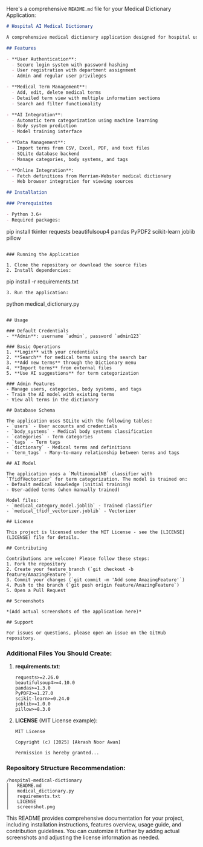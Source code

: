 Here's a comprehensive `README.md` file for your Medical Dictionary Application:

```markdown
# Hospital AI Medical Dictionary

A comprehensive medical dictionary application designed for hospital use, featuring AI-powered term categorization, user management, and extensive medical term database.

## Features

- **User Authentication**:
  - Secure login system with password hashing
  - User registration with department assignment
  - Admin and regular user privileges

- **Medical Term Management**:
  - Add, edit, delete medical terms
  - Detailed term view with multiple information sections
  - Search and filter functionality

- **AI Integration**:
  - Automatic term categorization using machine learning
  - Body system prediction
  - Model training interface

- **Data Management**:
  - Import terms from CSV, Excel, PDF, and text files
  - SQLite database backend
  - Manage categories, body systems, and tags

- **Online Integration**:
  - Fetch definitions from Merriam-Webster medical dictionary
  - Web browser integration for viewing sources

## Installation

### Prerequisites

- Python 3.6+
- Required packages:
  ```
  pip install tkinter requests beautifulsoup4 pandas PyPDF2 scikit-learn joblib pillow
  ```

### Running the Application

1. Clone the repository or download the source files
2. Install dependencies:
   ```
   pip install -r requirements.txt
   ```
3. Run the application:
   ```
   python medical_dictionary.py
   ```

## Usage

### Default Credentials
- **Admin**: username `admin`, password `admin123`

### Basic Operations
1. **Login** with your credentials
2. **Search** for medical terms using the search bar
3. **Add new terms** through the Dictionary menu
4. **Import terms** from external files
5. **Use AI suggestions** for term categorization

### Admin Features
- Manage users, categories, body systems, and tags
- Train the AI model with existing terms
- View all terms in the dictionary

## Database Schema

The application uses SQLite with the following tables:
- `users` - User accounts and credentials
- `body_systems` - Medical body systems classification
- `categories` - Term categories
- `tags` - Term tags
- `dictionary` - Medical terms and definitions
- `term_tags` - Many-to-many relationship between terms and tags

## AI Model

The application uses a `MultinomialNB` classifier with `TfidfVectorizer` for term categorization. The model is trained on:
- Default medical knowledge (initial training)
- User-added terms (when manually trained)

Model files:
- `medical_category_model.joblib` - Trained classifier
- `medical_tfidf_vectorizer.joblib` - Vectorizer

## License

This project is licensed under the MIT License - see the [LICENSE](LICENSE) file for details.

## Contributing

Contributions are welcome! Please follow these steps:
1. Fork the repository
2. Create your feature branch (`git checkout -b feature/AmazingFeature`)
3. Commit your changes (`git commit -m 'Add some AmazingFeature'`)
4. Push to the branch (`git push origin feature/AmazingFeature`)
5. Open a Pull Request

## Screenshots

*(Add actual screenshots of the application here)*

## Support

For issues or questions, please open an issue on the GitHub repository.
```

### Additional Files You Should Create:

1. **requirements.txt**:
   ```
   requests>=2.26.0
   beautifulsoup4>=4.10.0
   pandas>=1.3.0
   PyPDF2>=1.27.0
   scikit-learn>=0.24.0
   joblib>=1.0.0
   pillow>=8.3.0
   ```

2. **LICENSE** (MIT License example):
   ```text
   MIT License

   Copyright (c) [2025] [Akrash Noor Awan]

   Permission is hereby granted...
   ```

### Repository Structure Recommendation:
```
/hospital-medical-dictionary
│   README.md
│   medical_dictionary.py
│   requirements.txt
│   LICENSE
│   screenshot.png
```

This README provides comprehensive documentation for your project, including installation instructions, features overview, usage guide, and contribution guidelines. You can customize it further by adding actual screenshots and adjusting the license information as needed.

